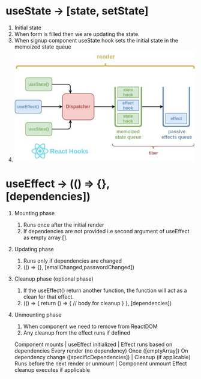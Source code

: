 # useState -> [state, setState]
1. Initial state
2. When form is filled then we are updating the state.
3. When signup component useState hook sets the initial state in the memoized state queue
4. ![alt text](image.png)

# useEffect -> (() => {}, [dependencies])
1. Mounting phase
    1. Runs once after the initial render
    2. If dependencies are not provided i.e second argument of useEffect as empty array [].
2. Updating phase
    1. Runs only if dependencies are changed
    2. (() => {}, [emailChanged,passwordChanged])
3. Cleanup phase (optional phase)
    1. If the useEffect() return another function, the function will act as a clean for that effect.
    2. (() => {
        return () => {
            // body for cleanup
        }
    }, [dependencies])
4. Unmounting phase
    1. When component we need to remove from ReactDOM
    2. Any cleanup from the effect runs if defined

    Component mounts
            |
    useEffect initialized
            |
    Effect runs based on dependencies
        Every render (no dependency)
        Once ([emptyArray])
        On dependency change ([specificDependencies])
          |
    Cleanup (if applicable)
        Runs before the next render or unmount
          |
    Component unmount
        Effect cleanup executes if applicable
            
